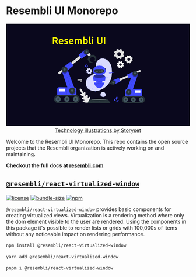 # Resembli UI Monorepo

<p align="center">
    <img src="./assets/expanded-robot.gif">
    <br />
    <a href="https://storyset.com/technology">Technology illustrations by Storyset</a>
</p>

Welcome to the Resembli UI Monorepo. This repo contains the open source projects that the Resembli organization is actively
working on and maintaining.

**Checkout the full docs at [resembli.com](https://resembli.com)**

## [`@resembli/react-virtualized-window`](./packages/react-virtualized-window/)

[![license](https://img.shields.io/github/license/Resembli/ui?style=flat&colorA=000000&colorB=000000)](./LICENSE)
[![bundle-size](https://img.shields.io/bundlephobia/minzip/@resembli/react-virtualized-window?style=flat&colorA=000000&colorB=000000)](https://bundlephobia.com/package/@resembli/react-virtualized-window)
[![npm](https://img.shields.io/npm/v/@resembli/react-virtualized-window?style=flat&colorA=000000&colorB=000000)](https://www.npmjs.com/package/@resembli/react-virtualized-window)

`@resembli/react-virtualized-window` provides basic components for creating virtualized views. Virtualization is a rendering method
where only the dom element visible to the user are rendered. Using the components in this package it's possible to render lists or
grids with 100,000s of items without any noticeable impact on rendering performance.

```sh
npm install @resembli/react-virtualized-window
```

```sh
yarn add @resembli/react-virtualized-window
```

```sh
pnpm i @resembli/react-virtualized-window
```
